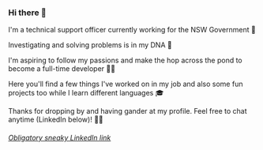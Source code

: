 ### Hi there 👋

I'm a technical support officer currently working for the NSW Government 👔

Investigating and solving problems is in my DNA 🧬

I'm aspiring to follow my passions and make the hop across the pond to become a full-time developer 👨‍💻

Here you'll find a few things I've worked on in my job and also some fun projects too while I learn different languages 🎓

Thanks for dropping by and having gander at my profile. Feel free to chat anytime (LinkedIn below)! 🙋‍♂️

###### *[Obligatory sneaky LinkedIn link](https://linkedin.com/in/andrewryan98)*

<!--
**andrewryandev/andrewryandev** is a ✨ _special_ ✨ repository because its `README.md` (this file) appears on your GitHub profile.

Here are some ideas to get you started:

- 🔭 I’m currently working on ...
- 🌱 I’m currently learning ...
- 👯 I’m looking to collaborate on ...
- 🤔 I’m looking for help with ...
- 💬 Ask me about ...
- 📫 How to reach me: ...
- 😄 Pronouns: ...
- ⚡ Fun fact: ...
-->
